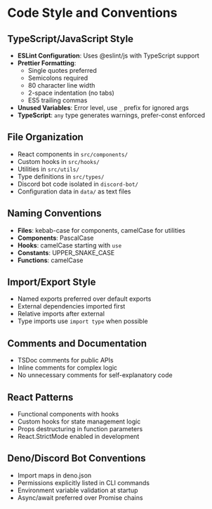 # Code Style and Conventions

## TypeScript/JavaScript Style
- **ESLint Configuration**: Uses @eslint/js with TypeScript support
- **Prettier Formatting**: 
  - Single quotes preferred
  - Semicolons required
  - 80 character line width
  - 2-space indentation (no tabs)
  - ES5 trailing commas
- **Unused Variables**: Error level, use `_` prefix for ignored args
- **TypeScript**: `any` type generates warnings, prefer-const enforced

## File Organization
- React components in `src/components/`
- Custom hooks in `src/hooks/`
- Utilities in `src/utils/`
- Type definitions in `src/types/`
- Discord bot code isolated in `discord-bot/`
- Configuration data in `data/` as text files

## Naming Conventions  
- **Files**: kebab-case for components, camelCase for utilities
- **Components**: PascalCase 
- **Hooks**: camelCase starting with `use`
- **Constants**: UPPER_SNAKE_CASE
- **Functions**: camelCase

## Import/Export Style
- Named exports preferred over default exports
- External dependencies imported first
- Relative imports after external
- Type imports use `import type` when possible

## Comments and Documentation
- TSDoc comments for public APIs
- Inline comments for complex logic
- No unnecessary comments for self-explanatory code

## React Patterns
- Functional components with hooks
- Custom hooks for state management logic
- Props destructuring in function parameters
- React.StrictMode enabled in development

## Deno/Discord Bot Conventions
- Import maps in deno.json
- Permissions explicitly listed in CLI commands
- Environment variable validation at startup
- Async/await preferred over Promise chains